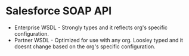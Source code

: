 # Salesforce SOAP API

* Enterprise WSDL - Strongly types and it reflects org's specific configuration.
* Partner WSDL - Optimized for use with any org.  Loosley typed and it doesnt change based on the org's specific configuration.


